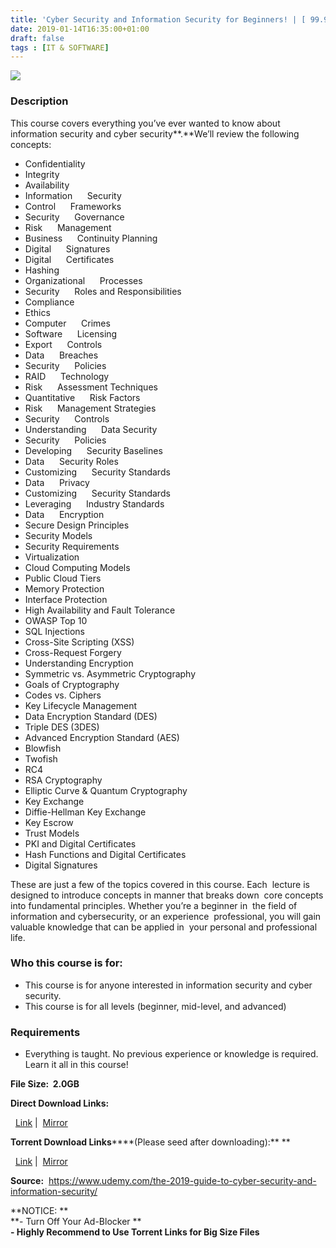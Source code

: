 ```yaml
---
title: 'Cyber Security and Information Security for Beginners! | [ 99.99$ Course For Free ]'
date: 2019-01-14T16:35:00+01:00
draft: false
tags : [IT & SOFTWARE]
---
```


  

[![](https://4.bp.blogspot.com/-558DDnDbR2I/XDyrICEcFCI/AAAAAAAAA44/hIYUeyuRBV4VX_b_AJ8tEdZU38Uvt2K6QCLcBGAs/s640/Cyber-Security-and-Information-Security-for-Beginners.jpg)](https://4.bp.blogspot.com/-558DDnDbR2I/XDyrICEcFCI/AAAAAAAAA44/hIYUeyuRBV4VX_b_AJ8tEdZU38Uvt2K6QCLcBGAs/s1600/Cyber-Security-and-Information-Security-for-Beginners.jpg)

  

### Description

This course covers everything you’ve ever wanted to know about information security and cyber security**.**We’ll review the following concepts:  

*   Confidentiality
*   Integrity
*   Availability
*   Information      Security
*   Control      Frameworks
*   Security      Governance
*   Risk      Management
*   Business      Continuity Planning
*   Digital      Signatures
*   Digital      Certificates
*   Hashing
*   Organizational      Processes
*   Security      Roles and Responsibilities
*   Compliance
*   Ethics
*   Computer      Crimes
*   Software      Licensing
*   Export      Controls
*   Data      Breaches
*   Security      Policies
*   RAID      Technology
*   Risk      Assessment Techniques
*   Quantitative      Risk Factors
*   Risk      Management Strategies
*   Security      Controls
*   Understanding      Data Security
*   Security      Policies
*   Developing      Security Baselines
*   Data      Security Roles
*   Customizing      Security Standards
*   Data      Privacy
*   Customizing      Security Standards
*   Leveraging      Industry Standards
*   Data      Encryption
*   Secure Design Principles
*   Security Models
*   Security Requirements
*   Virtualization
*   Cloud Computing Models
*   Public Cloud Tiers
*   Memory Protection
*   Interface Protection
*   High Availability and Fault Tolerance
*   OWASP Top 10
*   SQL Injections
*   Cross-Site Scripting (XSS)
*   Cross-Request Forgery
*   Understanding Encryption
*   Symmetric vs. Asymmetric Cryptography
*   Goals of Cryptography
*   Codes vs. Ciphers
*   Key Lifecycle Management
*   Data Encryption Standard (DES)
*   Triple DES (3DES)
*   Advanced Encryption Standard (AES)
*   Blowfish
*   Twofish
*   RC4
*   RSA Cryptography
*   Elliptic Curve & Quantum Cryptography
*   Key Exchange
*   Diffie-Hellman Key Exchange
*   Key Escrow
*   Trust Models
*   PKI and Digital Certificates
*   Hash Functions and Digital Certificates
*   Digital Signatures

These are just a few of the topics covered in this course. Each  lecture is designed to introduce concepts in manner that breaks down  core concepts into fundamental principles. Whether you’re a beginner in  the field of information and cybersecurity, or an experience  professional, you will gain valuable knowledge that can be applied in  your personal and professional life.  

### Who this course is for:

*   This course is for anyone interested in information security and cyber security.
*   This course is for all levels (beginner, mid-level, and advanced)

### Requirements

*   Everything is taught. No previous experience or knowledge is required. Learn it all in this course!

**File Size:  2.0GB**

**Direct Download Links:**

  [Link](https://arthikgyan.com/CyberSecurityandlink1) |  [Mirror](https://arthikgyan.com/CyberSecurityandlink2)

**Torrent Download Links******(Please seed after downloading):** **

  [Link](https://arthikgyan.com/CyberSecurityandtorrent1) |  [Mirror](https://arthikgyan.com/CyberSecurityandtorrent2)  
  
**Source:**  https://www.udemy.com/the-2019-guide-to-cyber-security-and-information-security/  
  
**NOTICE: **  
**\- Turn Off Your Ad-Blocker **  
**\- Highly Recommend to Use Torrent Links for Big Size Files**